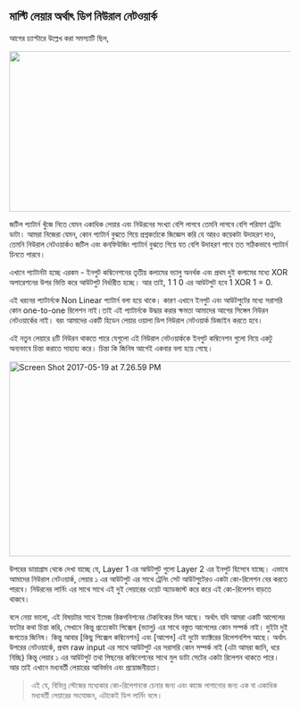 ## মাল্টি লেয়ার অর্থাৎ ডিপ নিউরাল নেটওয়ার্ক  
আগের চ্যাপ্টারে উল্লেখ করা সমস্যাটি ছিল,

<img class="aligncenter size-large wp-image-1718" src="https://nuhil.files.wordpress.com/2017/05/screen-shot-2017-05-18-at-9-35-36-pm.png?w=687" alt="" width="687" height="287" />

জটিল প্যাটার্ন খুঁজে নিতে যেমন একাধিক লেয়ার এবং নিউরনের সংখ্যা বেশি লাগবে তেমনি লাগবে বেশি পরিমাণ ট্রেনিং ডাটা। আমরা নিজেরা যেমন, কোন প্যাটার্ন বুঝতে গিয়ে প্রশ্নকর্তাকে জিজ্ঞেস করি যে আরও কয়েকটা উদাহরণ দাও, তেমনি নিউরাল নেটওয়ার্কও জটিল এবং কনফিউজিং প্যাটার্ন বুঝতে গিয়ে যত বেশি উদাহরণ পাবে তত সঠিকভাবে প্যাটার্ন চিনতে পারবে।

</strong>এখানে প্যাটার্নটা হচ্ছে এরকম<span class="s1"> - </span>ইনপুট কম্বিনেশনের তৃতীয় কলামের ভ্যালু অনর্থক এবং প্রথম দুই কলামের মধ্যে<span class="s1"> XOR </span>অপারেশনের উপর ভিত্তি করে আউটপুট নির্ধারীত হচ্ছে। আর তাই<span class="s1">, 1 1 0 </span>এর আউটপুট হবে<span class="s1"> 1 XOR 1 = 0.</span></p>
<p class="p1">এই ধরনের প্যাটার্নকে<span class="s1"> Non Linear </span>প্যাটার্ন বলা হয়ে থাকে। কারণ এখানে ইনপুট এবং আউটপুটের মধ্যে সরাসরি কোন<span class="s1"> one-to-one </span>রিলেশন নাই।তাই এই প্যাটার্নকে উদ্ধার করার ক্ষমতা আমাদের আগের সিঙ্গেল নিউরন নেটওয়ার্কের নাই। বরং আমাদের একটি হিডেন লেয়ার ওয়ালা ডিপ নিউরাল নেটওয়ার্ক ডিজাইন করতে হবে।</p>
<p class="p1">এই নতুন লেয়ারে ৪টি নিউরন থাকতে পারে যেগুলো এই নিউরাল নেটওয়ার্ককে ইনপুট কম্বিনেশন গুলো নিয়ে একটু অন্যভাবে চিন্তা করাতে সাহায্য করে। চিন্তা কি জিনিষ আগেই একবার বলা হয়ে গেছে।</p>
<p class="p1"><img class=" wp-image-1725 aligncenter" src="https://nuhil.files.wordpress.com/2017/05/screen-shot-2017-05-19-at-7-26-59-pm.png" alt="Screen Shot 2017-05-19 at 7.26.59 PM" width="565" height="349" /></p>
<p class="p1">উপরের ডায়াগ্রাম থেকে দেখা যাচ্ছে যে<span class="s1">, Layer 1 </span>এর আউটপুট গুলো<span class="s1"> Layer 2 </span>এর ইনপুট হিসেবে যাচ্ছে। এভাবে আমাদের নিউরাল নেটওয়ার্ক, লেয়ার ১ এর আউটপুট এর সাথে ট্রেনিং সেট আউটপুটেরও একটা কো<span class="s1">-</span>রিলেশন বের করতে পারবে। নিউরনের লার্নিং এর সাথে সাথে এই দুই লেয়ারের ওয়েট অ্যাডজাস্ট করে করে এই কো<span class="s1">-</span>রিলেশন বাড়তে থাকবে।</p>
<p class="p1">বলে নেয়া ভালো<span class="s1">, </span>এই বিষয়টার সাথে ইমেজ রিকগনিশনের টেকনিকের মিল আছে। অর্থাৎ যদি আমরা একটি আপেলের ফটোর কথা চিন্তা করি<span class="s1">, </span>সেখানে কিন্তু প্রত্যেকটা পিক্সেল<span class="s1"> (</span>ভ্যালু<span class="s1">) </span>এর সাথে বস্তুত আপেলের কোন সম্পর্ক নাই। দুইটা দুই জগতের জিনিষ। কিন্তু আবার<span class="s1"> [</span>কিছু পিক্সেল কম্বিনেশন]<span class="s1"> </span>এবং<span class="s1"> [</span>আপেল]<span class="s1"> </span>এই দুটো ফ্যাক্টরের রিলেশনশিপ আছে। অর্থাৎ উপরের নেটওয়ার্কে<span class="s1">, </span>প্রথম<span class="s1"> raw input </span>এর সাথে আউটপুট এর সরাসরি কোন সম্পর্ক নাই<span class="s1"> (</span>এটা আমরা জানি<span class="s1">, </span>ধরে নিচ্ছি<span class="s1">) </span>কিন্তু লেয়ার ১ এর আউটপুট তথা পিছনের কম্বিনেশনের সাথে মুল ডাটা সেটের একটা রিলেশন থাকতে পারে। আর তাই এখানে মধ্যবর্তী লেয়ারের আবির্ভাব এবং প্রয়োজনীয়তা।</p>

<blockquote>
<p class="p1">এই যে<span class="s1">, </span>বিভিন্ন স্টেজের মধ্যেকার কো<span class="s1">-</span>রিলেশনকে চেনার জন্য এবং কাজে লাগানোর জন্য এক বা একাধিক মধ্যবর্তী লেয়ারের সংযোজন<span class="s1">, </span>এটাকেই ডিপ লার্নিং বলে।</p>
</blockquote>